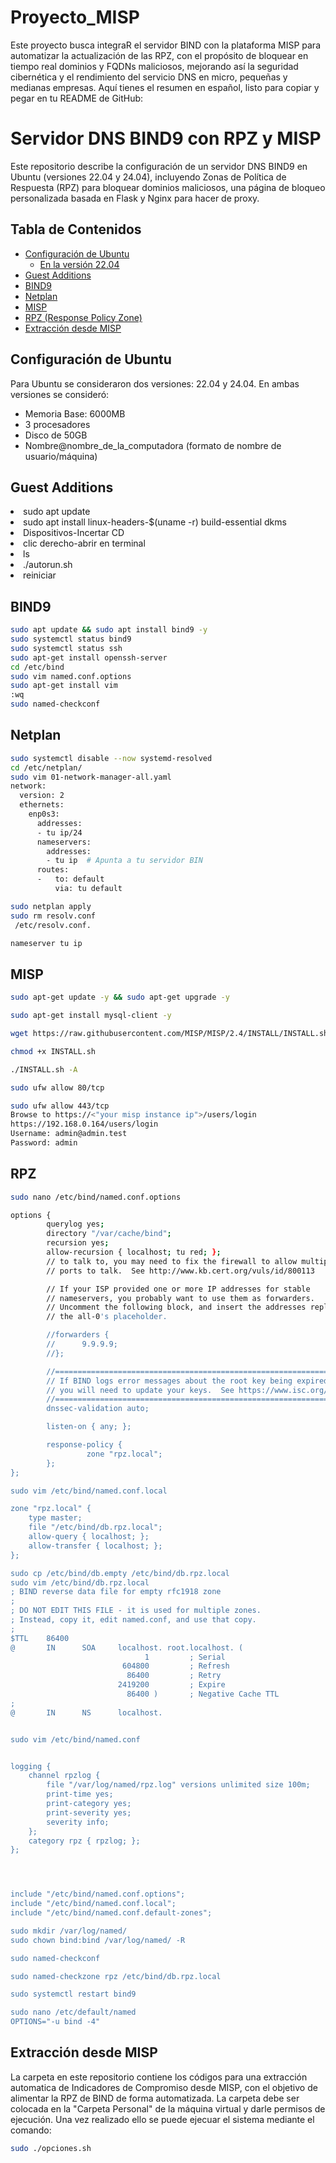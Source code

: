 # Proyecto_MISP
Este proyecto busca integraR el servidor BIND con la plataforma MISP para automatizar la actualización de las RPZ, con el propósito de bloquear en tiempo real dominios y FQDNs maliciosos, mejorando así la seguridad cibernética y el rendimiento del servicio DNS en micro, pequeñas y medianas empresas.
Aquí tienes el resumen en español, listo para copiar y pegar en tu README de GitHub:

# Servidor DNS BIND9 con RPZ y MISP

Este repositorio describe la configuración de un servidor DNS BIND9 en Ubuntu (versiones 22.04 y 24.04), incluyendo Zonas de Política de Respuesta (RPZ) para bloquear dominios maliciosos, una página de bloqueo personalizada basada en Flask y Nginx para hacer de proxy.

## Tabla de Contenidos

- [Configuración de Ubuntu](#configuración-de-ubuntu)
  - [En la versión 22.04](#en-la-versión-2204)
- [Guest Additions](#guest-additions)
- [BIND9](#bind9)
- [Netplan](#netplan)
- [MISP](#misp)
- [RPZ (Response Policy Zone)](#rpz-response-policy-zone)
- [Extracción desde MISP](#extracción-desde-misp)  

## Configuración de Ubuntu

Para Ubuntu se consideraron dos versiones: 22.04 y 24.04. En ambas versiones se consideró:

* Memoria Base: 6000MB
* 3 procesadores
* Disco de 50GB
* Nombre@nombre_de_la_computadora (formato de nombre de usuario/máquina)



## Guest Additions


<li>sudo apt update</li>
<li>sudo apt install linux-headers-$(uname -r) build-essential dkms</li>
<li>Dispositivos-Incertar CD</li>
<li>clic derecho-abrir en terminal</li>
<li>ls</li>
<li>./autorun.sh</li>
<li>reiniciar</li>

## BIND9
```bash
sudo apt update && sudo apt install bind9 -y
sudo systemctl status bind9
sudo systemctl status ssh
sudo apt-get install openssh-server
cd /etc/bind
sudo vim named.conf.options
sudo apt-get install vim
:wq
sudo named-checkconf
```
## Netplan
```bash
sudo systemctl disable --now systemd-resolved
cd /etc/netplan/
sudo vim 01-network-manager-all.yaml
network:
  version: 2
  ethernets:
    enp0s3:
      addresses:
      - tu ip/24
      nameservers:
        addresses:
        - tu ip  # Apunta a tu servidor BIN
      routes:
      -   to: default
          via: tu default

sudo netplan apply
sudo rm resolv.conf
 /etc/resolv.conf.

nameserver tu ip
```
## MISP
```bash
sudo apt-get update -y && sudo apt-get upgrade -y

sudo apt-get install mysql-client -y

wget https://raw.githubusercontent.com/MISP/MISP/2.4/INSTALL/INSTALL.sh

chmod +x INSTALL.sh

./INSTALL.sh -A

sudo ufw allow 80/tcp

sudo ufw allow 443/tcp
Browse to https://<"your misp instance ip">/users/login
https://192.168.0.164/users/login
Username: admin@admin.test
Password: admin
```
## RPZ
```bash
sudo nano /etc/bind/named.conf.options

options {
        querylog yes;
        directory "/var/cache/bind";
        recursion yes;
        allow-recursion { localhost; tu red; };
        // to talk to, you may need to fix the firewall to allow multipl
        // ports to talk.  See http://www.kb.cert.org/vuls/id/800113

        // If your ISP provided one or more IP addresses for stable
        // nameservers, you probably want to use them as forwarders.
        // Uncomment the following block, and insert the addresses replacing
        // the all-0's placeholder.

        //forwarders {
        //      9.9.9.9;
        //};

        //========================================================================
        // If BIND logs error messages about the root key being expired,
        // you will need to update your keys.  See https://www.isc.org/bind-keys
        //========================================================================
        dnssec-validation auto;

        listen-on { any; };

        response-policy {
                 zone "rpz.local";
        };
};

sudo vim /etc/bind/named.conf.local

zone "rpz.local" {
    type master;
    file "/etc/bind/db.rpz.local";
    allow-query { localhost; };
    allow-transfer { localhost; };
};

sudo cp /etc/bind/db.empty /etc/bind/db.rpz.local
sudo vim /etc/bind/db.rpz.local
; BIND reverse data file for empty rfc1918 zone
;
; DO NOT EDIT THIS FILE - it is used for multiple zones.
; Instead, copy it, edit named.conf, and use that copy.
;
$TTL    86400
@       IN      SOA     localhost. root.localhost. (
                              1         ; Serial
                         604800         ; Refresh
                          86400         ; Retry
                        2419200         ; Expire
                          86400 )       ; Negative Cache TTL
;
@       IN      NS      localhost.


sudo vim /etc/bind/named.conf


logging {
    channel rpzlog {
        file "/var/log/named/rpz.log" versions unlimited size 100m;
        print-time yes;
        print-category yes;
        print-severity yes;
        severity info;
    };
    category rpz { rpzlog; };
};




include "/etc/bind/named.conf.options";
include "/etc/bind/named.conf.local";
include "/etc/bind/named.conf.default-zones";

sudo mkdir /var/log/named/
sudo chown bind:bind /var/log/named/ -R

sudo named-checkconf

sudo named-checkzone rpz /etc/bind/db.rpz.local

sudo systemctl restart bind9

sudo nano /etc/default/named
OPTIONS="-u bind -4"


```
## Extracción desde MISP
La carpeta en este repositorio contiene los códigos para una extracción automatica de Indicadores de Compromiso desde MISP, con el objetivo de alimentar la RPZ de BIND de forma automatizada. La carpeta debe ser colocada en la "Carpeta Personal" de la máquina virtual y darle permisos de ejecución. Una vez realizado ello se puede ejecuar el sistema mediante el comando:
```bash
sudo ./opciones.sh
```
